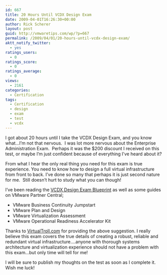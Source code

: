 ```yaml
---
id: 667
title: 20 Hours Until VCDX Design Exam
date: 2009-04-01T16:26:30+00:00
author: Rick Scherer
layout: post
guid: http://vmwaretips.com/wp/?p=667
permalink: /2009/04/01/20-hours-until-vcdx-design-exam/
aktt_notify_twitter:
  - yes
ratings_users:
  - 0
ratings_score:
  - 0
ratings_average:
  - 0
views:
  - 2161
categories:
  - Certification
tags:
  - Certification
  - design
  - exam
  - test
  - vcdx
---
```

I got about 20 hours until I take the VCDX Design Exam, and you know what&#8230;I&#8217;m not that nervous.  I was lot more nervous about the Enterprise Administration Exam.  Perhaps it was the $200 discount I received on this test, or maybe I&#8217;m just confident because of everything I&#8217;ve heard about it?

From what I hear the only real thing you need for this exam is true experience. You need to know how to design a full virtual infrastructure from front to back. I&#8217;ve done so many that perhaps it is just second nature for me.  Still doesn&#8217;t hurt to study what you can though!

I&#8217;ve been reading the <a href="http://mylearn.vmware.com/lcms/mL_faq/2256/DesignExamBlueprint.pdf" target="_blank">VCDX Design Exam Blueprint</a> as well as some guides on VMware Partner Central;

  * VMware Business Continuity Jumpstart
  * VMware Plan and Design
  * VMware Virtualization Assessment
  * VMware Operational Readiness Accelerator Kit

Thanks to <a href="http://www.virtualtroll.com/?p=132" target="_blank">VirtualTroll.com</a> for providing the above suggestion. I really believe this exam covers the true details of creating a robust, reliable and redundant virtual infrastructure&#8230;.anyone with thorough systems architecture and virtualization experience should not have a problem with this exam&#8230;but only time will tell for me!

I will be sure to publish my thoughts on the test as soon as I complete it.  Wish me luck!